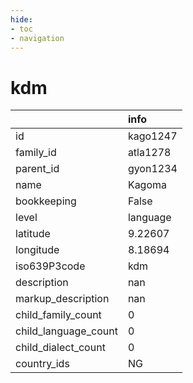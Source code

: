 ```yaml
---
hide:
- toc
- navigation
---
```

# kdm
|                      | info     |
|:---------------------|:---------|
| id                   | kago1247 |
| family_id            | atla1278 |
| parent_id            | gyon1234 |
| name                 | Kagoma   |
| bookkeeping          | False    |
| level                | language |
| latitude             | 9.22607  |
| longitude            | 8.18694  |
| iso639P3code         | kdm      |
| description          | nan      |
| markup_description   | nan      |
| child_family_count   | 0        |
| child_language_count | 0        |
| child_dialect_count  | 0        |
| country_ids          | NG       |